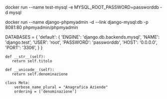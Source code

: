 docker run --name test-mysql -e MYSQL_ROOT_PASSWORD=passworddb -d mysql

docker run --name django-phpmyadmin -d --link django-mysql:db -p 8081:80 phpmyadmin/phpmyadmin



DATABASES = {
    'default': {
        'ENGINE': 'django.db.backends.mysql',
        'NAME': 'django.test',
        'USER': 'root',
        'PASSWORD': 'passworddb',
        'HOST': '0.0.0.0',
        'PORT': '3306',
    }
}


    def __str__(self):
       return self.titolo

    def __unicode__(self):
       return self.denominazione

    class Meta:
        verbose_name_plural = "Anagrafica Aziende"
        ordering = ['denominazione']



